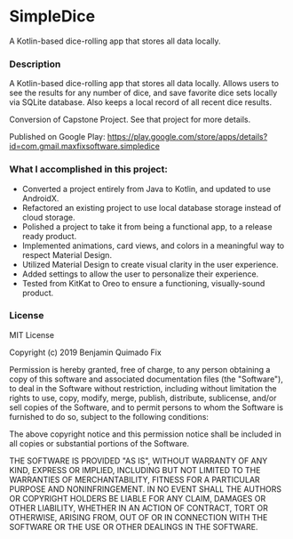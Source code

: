 # SimpleDice
 A Kotlin-based dice-rolling app that stores all data locally.
 
### Description
A Kotlin-based dice-rolling app that stores all data locally.  Allows users to see the results for any number of dice, and save favorite dice sets locally via SQLite database.  Also keeps a local record of all recent dice results.

Conversion of Capstone Project.  See that project for more details.

Published on Google Play: https://play.google.com/store/apps/details?id=com.gmail.maxfixsoftware.simpledice

### What I accomplished in this project:

* Converted a project entirely from Java to Kotlin, and updated to use AndroidX.
* Refactored an existing project to use local database storage instead of cloud storage.
* Polished a project to take it from being a functional app, to a release ready product.
* Implemented animations, card views, and colors in a meaningful way to respect Material Design.
* Utilized Material Design to create visual clarity in the user experience.
* Added settings to allow the user to personalize their experience.
* Tested from KitKat to Oreo to ensure a functioning, visually-sound product.

### License

MIT License

Copyright (c) 2019 Benjamin Quimado Fix

Permission is hereby granted, free of charge, to any person obtaining a copy
of this software and associated documentation files (the "Software"), to deal
in the Software without restriction, including without limitation the rights
to use, copy, modify, merge, publish, distribute, sublicense, and/or sell
copies of the Software, and to permit persons to whom the Software is
furnished to do so, subject to the following conditions:

The above copyright notice and this permission notice shall be included in all
copies or substantial portions of the Software.

THE SOFTWARE IS PROVIDED "AS IS", WITHOUT WARRANTY OF ANY KIND, EXPRESS OR
IMPLIED, INCLUDING BUT NOT LIMITED TO THE WARRANTIES OF MERCHANTABILITY,
FITNESS FOR A PARTICULAR PURPOSE AND NONINFRINGEMENT. IN NO EVENT SHALL THE
AUTHORS OR COPYRIGHT HOLDERS BE LIABLE FOR ANY CLAIM, DAMAGES OR OTHER
LIABILITY, WHETHER IN AN ACTION OF CONTRACT, TORT OR OTHERWISE, ARISING FROM,
OUT OF OR IN CONNECTION WITH THE SOFTWARE OR THE USE OR OTHER DEALINGS IN THE
SOFTWARE.
